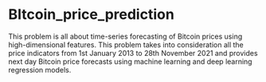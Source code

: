 # BItcoin_price_prediction
This problem is all about time-series forecasting of Bitcoin prices using high-dimensional features.
This problem takes into consideration all the price indicators from 1st January 2013 to 28th November 2021 and provides next day Bitcoin price forecasts using machine learning and deep learning regression models.
